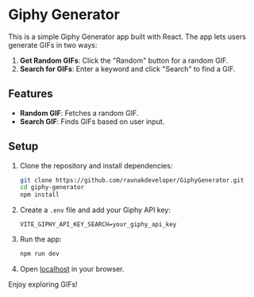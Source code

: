 # Giphy Generator

This is a simple Giphy Generator app built with React. The app lets users generate GIFs in two ways:

1. **Get Random GIFs**: Click the "Random" button for a random GIF.
2. **Search for GIFs**: Enter a keyword and click "Search" to find a GIF.

## Features

- **Random GIF**: Fetches a random GIF.
- **Search GIF**: Finds GIFs based on user input.

## Setup

1. Clone the repository and install dependencies:
   ```bash
   git clone https://github.com/raunakdeveloper/GiphyGenerator.git
   cd giphy-generator
   npm install
   ```

2. Create a `.env` file and add your Giphy API key:
   ```plaintext
   VITE_GIPHY_API_KEY_SEARCH=your_giphy_api_key
   ```

3. Run the app:
   ```bash
   npm run dev
   ```

4. Open [localhost](http://localhost:3000) in your browser.

Enjoy exploring GIFs!
```
